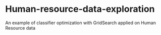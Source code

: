 # Human-resource-data-exploration
An example of classifier optimization with GridSearch applied on Human Resource data
